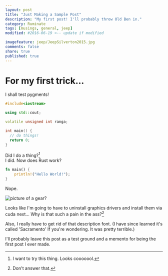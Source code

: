 ```yaml
---
layout: post
title: "Just Making a Sample Post"
description: "My first post! I'll probably throw Old Ben in."
category: Ruminate
tags: [musings, general, jeep]
modified: #2016-06-19 <-- update if modified

imagefeature: jeep/JeepSilverton2015.jpg
comments: false
share: true
published: true
---
```


# For my first trick...

I shall test pygments!

```c++
#include<iostream>

using std::cout;

volatile unsigned int ranga;

int main() {
  // do things!
  return 0;
}
```

Did I do a thing?[^1]  
I did. Now does Rust work?

```Rust
fn main() {
    println!("Hello World!");
}
```  
Nope.

![picture of a gear?](/images/Gears-Header.jpg)

Looks like I'm going to have to uninstall graphics drivers and install them via cuda next... Why is that such a pain in the ass?[^2]

Also, I really have to get rid of that description font. (I have since learned it's called \'Sacramento\' If you're wondering. It was pretty terrible.)

[^1]: I want to try this thing. Looks cooooool.
[^2]: Don't answer that.

I'll probably leave this post as a test ground and a memento for being the first post I ever made.
